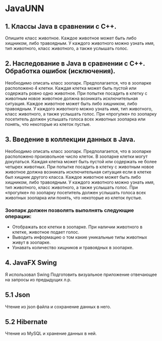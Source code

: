 # JavaUNN

## 1. Классы Java в сравнении с C++.
 Опишите класс животное. Каждое животное может быть либо хищником, либо травоядным. У каждого животного можно узнать имя, тип животного, класс животного, а также услышать голос.

## 2. Наследование в Java в сравнении с C++. Обработка ошибок (исключения).
 Необходимо описать класс зоопарк. Предполагается, что в зоопарке расположено 4 клетки. Каждая клетка может быть пустой или содержать ровно одно животное. При попытке посадить в клетку с животным новое животное должна возникать исключительная ситуация. Каждое животное может быть либо хищником, либо травоядным. У каждого животного можно узнать имя, тип животного, класс животного, а также услышать голос. При «прогулке» по зоопарку посетитель должен услышать голоса всех животных зоопарка или понять, что некоторые из клеток пустые.

## 3. Введение в коллекции данных в Java.
 Необходимо описать класс зоопарк. Предполагается, что в зоопарке расположено произвольное число клеток. В зоопарке клетки могут докупаться. Каждая клетка может быть пустой или содержать не более четырех животных. При попытке посадить в клетку с животным новое животное должна возникать исключительная ситуация если в клетке был хищник другого класса. Каждое животное может быть либо хищником, либо травоядным. У каждого животного можно узнать имя, тип животного, класс животного, а также услышать голос. При «прогулке» по зоопарку посетитель должен услышать голоса всех животных зоопарка или понять, что некоторые из клеток пустые.
 ### Зоопарк должен позволять выполнять следующие операции:
 - Отображать все клетки в зоопарке. При наличии животного в клетке, животное подает голос.
 - Выводить информацию о том какие уникальные типы животных живут в зоопарке.
 - Узнавать количество хищников и травоядных в зоопарке.

## 4. JavaFX Swing
 Я использовал Swing
 Подготовить визуальное приложение отвечающее на запросы из предыдущих л.р.
 
## 5.1 Json
 Чтение из json файла и сохранение данных в него.
 
## 5.2 Hibernate
 Чтение из MySQL и хранение данных в ней.